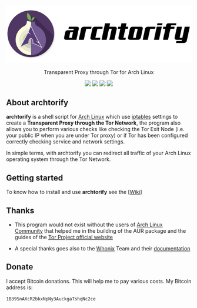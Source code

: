 <p align="center">
<img src="logo.png" alt="archtorify">
</p>

<p align="center">
Transparent Proxy through Tor for Arch Linux
</p>

<p align="center">
<a href="https://github.com/brainfucksec/archtorify/releases"><img src="https://img.shields.io/badge/version-1.19.6-blue"></a>
<a href="https://github.com/brainfucksec/archtorify/commits/master"><img src="https://img.shields.io/badge/build-passing-brightgreen.svg"></a>
<a href="https://github.com/brainfucksec/archtorify/wiki"><img src="https://img.shields.io/badge/docs-passing-brightgreen.svg"></a>
<a href="https://github.com/brainfucksec/archtorify/blob/master/LICENSE"><img src="https://img.shields.io/github/license/brainfucksec/archtorify.svg"></a>
</p>

## About archtorify

**archtorify** is a shell script for [Arch Linux](https://www.archlinux.org/) which use [iptables](https://www.netfilter.org/projects/iptables/index.html) settings to create a **Transparent Proxy through the Tor Network**, the program also allows you to perform various checks like checking the Tor Exit Node (i.e. your public IP when you are under Tor proxy) or if Tor has been configured correctly checking service and network settings.

In simple terms, with archtorify you can redirect all traffic of your Arch Linux operating system through the Tor Network.

## Getting started

To know how to install and use **archtorify** see the \[[Wiki](https://github.com/brainfucksec/archtorify/wiki)\]


## Thanks

* This program would not exist without the users of [Arch Linux Community](https://bbs.archlinux.org/) that helped me in the building of the AUR package and the guides of the [Tor Project official website](https://www.torproject.org/)

* A special thanks goes also to the [Whonix](https://www.whonix.org/) Team and their [documentation](https://www.whonix.org/wiki/Documentation)

## Donate

I accept Bitcoin donations. This will help me to pay various costs. My Bitcoin address is:

```
1B39SnAXcR2bkxNpNy3AuckgaTshqNc2ce
```
